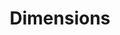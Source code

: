 ---
bigquery: https://console.cloud.google.com/bigquery?p=covid-19-dimensions-ai&page=table&d=data&t=publications
contributors: Digital Science, https://www.digital-science.com/
cost: Free for personal, non-commercial use.
description: Dimensions contains more than 100 million publications, ranging from
  articles published in scholarly journals, books and book chapters, to preprints
  and conference proceedings. All publications are contextualized with linked data
  sets, funding, publications, patents, clinical trials, and policy documents. You
  can also view associated categories, funders, institutions, and researcher profiles.
documentation: https://docs.dimensions.ai/bigquery/index.html
last_edit: 04/11/2022, 15:29:15
location: https://www.dimensions.ai/products/free/
maintained_by: Digital Science, https://www.digital-science.com/
schema_fields:
- researcher_ids
- funder_org
- family_members_ids
- aliases
- filing_date
- license
- research_org_state_names
- book_series_title
- associated_publication_doi
- wikipedia_url
- open_access_categories_v2
- funding_details
- current_assignee_countries
- title
- repository_url
- arxiv_id
- date_modified
- book_title
- associated_publication_pmid
- original_title
- category_icrp_cso
- organisation_details
- research_org_country_names
- category_rcdc
- altmetrics
- publisher
- concepts
- pmid
- funding_currency
- research_org_countries
- start_year
- research_org_cities
- inventor_names
- original_abstract
- email_address
- repository_name
- linkout
- subtitles
- jurisdiction
- authors
- pages
- category_for
- metrics
- granted_date
- pmcid
- investigators
- end_date
- categories
- category_uoa
- id
- date_online
- parent_id
- links
- phase
- journal_lists
- research_orgs
- doi
- associated_grant_ids
- acknowledgements
- filing_year
- description
- funding_cad
- date
- start_date
- cpc
- foa_number
- funding_usd
- kind
- date_imported_gbq
- funder_countries
- language
- expiration_date
- journal
- funding_cny
- assignee_countries
- acronyms
- funder_org_acronyms
- external_ids
- proceedings_title
- date_normal
- mesh_terms
- associated_publication_arxiv_id
- family_id
- eisbn
- date_inserted
- publication_date
- category_hrcs_rac
- priority_year
- types
- interventions
- funding_amount
- current_assignee_orgs
- issue
- current_assignee
- acronym
- date_print
- brief_title
- application_number
- reference_ids
- funding_aud
- funding_chf
- mesh_headings
- funding_eur
- status
- granted_year
- created_date
- abstract
- funder_org_state_codes
- conditions
- active_years
- expiration_year
- citations_count
- registry
- citation_string
- repository_id
- funding_nzd
- original_assignee_orgs
- labels
- embargo_date
- legal_events
- resulting_publication_doi
- funder_orgs
- legal_status
- associated_publication_id
- citations
- category_bra
- publication_year
- isbn
- funding_gbp
- ipcr
- funding_jpy
- name
- supporting_grant_ids
- established
- funder_org_cities
- research_org_state_codes
- year
- original_assignee_countries
- grant_number
- category_hrcs_hc
- type
- open_access_categories
- gender
- filing_status
- funder_org_countries
- publication_ids
- category_icrp_ct
- priority_date
- category_sdg
- clinical_trial_ids
- original_assignee
- category_hra
- patent_ids
- assignee_orgs
- resulting_publication_ids
- editors
- research_org_city_names
- relationships
- address
- volume
- cited_by_ids
- end_year
- family_count
- conference
- source_id
shortname: dimensions
tags:
- scholarly literature
- patents
- funding
- clinical trials
- academic profiles
terms_of_use: 'Use of both the Dimensions COVID-19 dataset and full Dimensions dataset
  are subject to the Dimensions Terms of use: https://www.dimensions.ai/policies-terms-legal '
title: Dimensions
uuid: dcff88bd-fe6b-4fdb-8159-809bf9d7bc1c
---